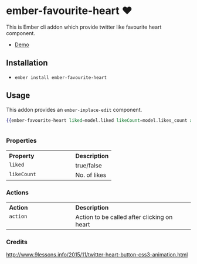 # ember-favourite-heart ❤️

This is Ember cli addon which provide twitter like favourite heart component.
- <a href="http://anilmaurya.github.io/ember-favourite-heart/" target="_blank"> Demo </a>

## Installation

* `ember install ember-favourite-heart`

## Usage
 This addon provides an `ember-inplace-edit` component.

```handlebars
{{ember-favourite-heart liked=model.liked likeCount=model.likes_count action="toggleLike"}}
  
```

### Properties

<table width="100%">
  <tr>
  	<th valign="top" width="165px" align="left">Property</th>
  	<th valign="top" align="left">Description</th>
  </tr>
  <tr>
    <td valign="top"><code>liked</code></td>
    <td valign="top">true/false</td>
  </tr>
  <tr>
    <td valign="top"><code>likeCount</code></td>
    <td valign="top">No. of likes</td>
  </tr>
</table>

### Actions

<table width="100%">
  <tr>
  	<th valign="top" width="165px" align="left">Action</th>
  	<th valign="top" align="left">Description</th>
  </tr>
  <tr>
    <td valign="top"><code>action</code></td>
    <td valign="top">Action to be called after clicking on heart</tr>
  </tr>
</table>


### Credits

http://www.9lessons.info/2015/11/twitter-heart-button-css3-animation.html
